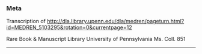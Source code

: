 ### Meta
Transcription of http://dla.library.upenn.edu/dla/medren/pageturn.html?id=MEDREN_5103295&rotation=0&currentpage=12
 
Rare Book & Manuscript Library University of Pennsylvania Ms. Coll. 851

-------------


